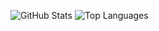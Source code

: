 ![GitHub Stats](https://readme-stats.mkizka.dev/?username=mkizka&show_icons=true&include_all_commits=true&hide_title=true&hide_rank=true&card_width=300)
![Top Languages](https://readme-stats.mkizka.dev/top-langs?username=mkizka&exclude_repo=Hatena-Intern-2020,tsukuriga&langs_count=8&hide_title=true&layout=compact)
